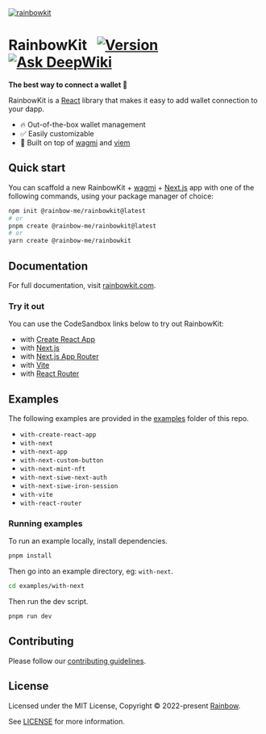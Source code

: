 <a href="https://rainbowkit.com">
  <img alt="rainbowkit" src="https://user-images.githubusercontent.com/372831/168174718-685980e0-391e-4621-94a1-29bf83979fa5.png" />
</a>

# RainbowKit &nbsp; [![Version](https://img.shields.io/npm/v/@rainbow-me/rainbowkit?colorA=1f2937&colorB=3b82f6&labelColor=1f2937)](https://www.npmjs.com/package/@rainbow-me/rainbowkit) [![Ask DeepWiki](https://deepwiki.com/badge.svg)](https://deepwiki.com/rainbow-me/rainbowkit)

**The best way to connect a wallet 🌈**

RainbowKit is a [React](https://reactjs.org/) library that makes it easy to add wallet connection to your dapp.

- 🔥 Out-of-the-box wallet management
- ✅ Easily customizable
- 🦄 Built on top of [wagmi](https://wagmi.sh) and [viem](https://viem.sh)

## Quick start

You can scaffold a new RainbowKit + [wagmi](https://wagmi.sh) + [Next.js](https://nextjs.org) app with one of the following commands, using your package manager of choice:

```bash
npm init @rainbow-me/rainbowkit@latest
# or
pnpm create @rainbow-me/rainbowkit@latest
# or
yarn create @rainbow-me/rainbowkit
```

## Documentation

For full documentation, visit [rainbowkit.com](https://rainbowkit.com).

### Try it out

You can use the CodeSandbox links below to try out RainbowKit:

- with [Create React App](https://codesandbox.io/p/sandbox/github/rainbow-me/rainbowkit/tree/main/examples/with-create-react-app)
- with [Next.js](https://codesandbox.io/p/sandbox/github/rainbow-me/rainbowkit/tree/main/examples/with-next)
- with [Next.js App Router](https://codesandbox.io/p/sandbox/github/rainbow-me/rainbowkit/tree/main/examples/with-next-app)
- with [Vite](https://codesandbox.io/p/sandbox/github/rainbow-me/rainbowkit/tree/main/examples/with-vite)
- with [React Router](https://codesandbox.io/p/sandbox/github/rainbow-me/rainbowkit/tree/main/examples/with-react-router)

## Examples

The following examples are provided in the [examples](./examples/) folder of this repo.

- `with-create-react-app`
- `with-next`
- `with-next-app`
- `with-next-custom-button`
- `with-next-mint-nft`
- `with-next-siwe-next-auth`
- `with-next-siwe-iron-session`
- `with-vite`
- `with-react-router`

### Running examples

To run an example locally, install dependencies.

```bash
pnpm install
```

Then go into an example directory, eg: `with-next`.

```bash
cd examples/with-next
```

Then run the dev script.

```bash
pnpm run dev
```

## Contributing

Please follow our [contributing guidelines](/.github/CONTRIBUTING.md).

## License

Licensed under the MIT License, Copyright © 2022-present [Rainbow](https://rainbow.me).

See [LICENSE](/LICENSE) for more information.
